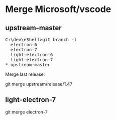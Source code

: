# Merge Microsoft/vscode


## upstream-master

<pre>
C:\dev\eShell>git branch -l
  electron-6
  electron-7
  light-electron-6
  light-electron-7
* upstream-master
</pre>

Merge last release:

  git merge upstream/release/1.47



## light-electron-7

  git merge electron-7
